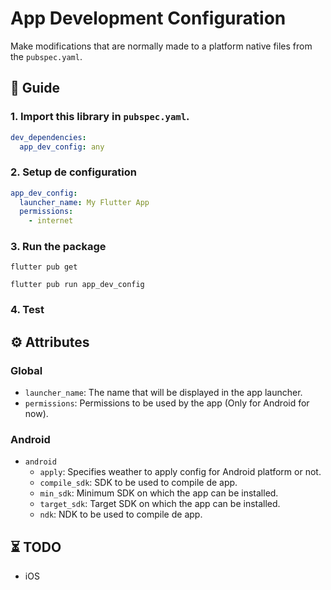 # App Development Configuration

Make modifications that are normally made to a platform native files from the `pubspec.yaml`.

## 📖 Guide

### 1. Import this library in `pubspec.yaml`.

```yaml
dev_dependencies:
  app_dev_config: any
```

### 2. Setup de configuration

```yaml
app_dev_config:
  launcher_name: My Flutter App
  permissions:
    - internet
```

### 3. Run the package

```
flutter pub get
```

```
flutter pub run app_dev_config
```

### 4. Test

## ⚙️ Attributes

### Global

- `launcher_name`: The name that will be displayed in the app launcher.
- `permissions`: Permissions to be used by the app (Only for Android for now).

### Android

- `android`
  - `apply`: Specifies weather to apply config for Android platform or not.
  - `compile_sdk`: SDK to be used to compile de app.
  - `min_sdk`: Minimum SDK on which the app can be installed.
  - `target_sdk`: Target SDK on which the app can be installed.
  - `ndk`: NDK to be used to compile de app.

## ⏳ TODO

- iOS

